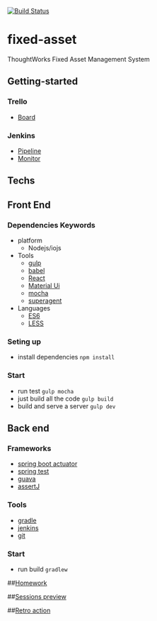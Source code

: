 [![Build Status](http://54.223.177.169:10086/job/fixed-asset-build/badge/icon)](http://54.223.177.169:10086/job/fixed-asset-build)

# fixed-asset
ThoughtWorks Fixed Asset Management System

## Getting-started
### Trello
* [Board](https://trello.com/b/TfyOqNfw/thoughtworks-assets-management-team2)

### Jenkins
* [Pipeline](http://54.223.177.169:10086/view/fixed-asset-build/)
* [Monitor](http://54.223.177.169:10086/view/fixed-asset-monitor/)

## Techs
## Front End
### Dependencies Keywords

- platform
  - Nodejs/iojs
- Tools
  - [gulp](http://gulpjs.com/)
  - [babel](http://babeljs.io)
  - [React](http://facebook.github.io/react/)
  - [Material Ui](http://callemall.github.io/material-ui)
  - [mocha](http://mochajs.org/)
  - [superagent](https://github.com/visionmedia/superagent)
- Languages
  - [ES6](https://babeljs.io/docs/learn-es6/)
  - [LESS](http://www.lesscss.net/#docs)

### Seting up
- install dependencies `npm install`

### Start
- run test `gulp mocha`
- just build all the code `gulp build`
- build and serve a server `gulp dev`

## Back end
### Frameworks
* [spring boot actuator](http://spring.io/guides/gs/actuator-service/)
* [spring test](http://docs.spring.io/spring-boot/docs/current/reference/html/boot-features-testing.html)
* [guava](https://code.google.com/p/guava-libraries/)
* [assertJ](http://joel-costigliola.github.io/assertj/)

### Tools
* [gradle](http://gradle.org/)
* [jenkins](http://jenkins-ci.org/)
* [git](http://git-scm.com/)

### Start
* run build  `gradlew`

##[Homework](./docs/HOMEWORK.md)

##[Sessions preview](./docs/SESSIONS.md)

##[Retro action](./docs/RETRO.md)